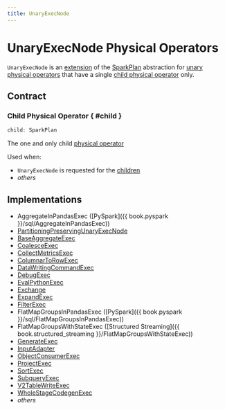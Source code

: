 ```yaml
---
title: UnaryExecNode
---
```


# UnaryExecNode Physical Operators

`UnaryExecNode` is an [extension](#contract) of the [SparkPlan](SparkPlan.md) abstraction for [unary physical operators](#implementations) that have a single [child physical operator](#child) only.

## Contract

### Child Physical Operator { #child }

```scala
child: SparkPlan
```

The one and only child [physical operator](SparkPlan.md)

Used when:

* `UnaryExecNode` is requested for the [children](../catalyst/TreeNode.md#children)
* _others_

## Implementations

* AggregateInPandasExec ([PySpark]({{ book.pyspark }}/sql/AggregateInPandasExec))
* [PartitioningPreservingUnaryExecNode](PartitioningPreservingUnaryExecNode.md)
* [BaseAggregateExec](BaseAggregateExec.md)
* [CoalesceExec](CoalesceExec.md)
* [CollectMetricsExec](CollectMetricsExec.md)
* [ColumnarToRowExec](ColumnarToRowExec.md)
* [DataWritingCommandExec](DataWritingCommandExec.md)
* [DebugExec](DebugExec.md)
* [EvalPythonExec](EvalPythonExec.md)
* [Exchange](Exchange.md)
* [ExpandExec](ExpandExec.md)
* [FilterExec](FilterExec.md)
* FlatMapGroupsInPandasExec ([PySpark]({{ book.pyspark }}/sql/FlatMapGroupsInPandasExec))
* FlatMapGroupsWithStateExec ([Structured Streaming]({{ book.structured_streaming }}/FlatMapGroupsWithStateExec))
* [GenerateExec](GenerateExec.md)
* [InputAdapter](InputAdapter.md)
* [ObjectConsumerExec](ObjectConsumerExec.md)
* [ProjectExec](ProjectExec.md)
* [SortExec](SortExec.md)
* [SubqueryExec](SubqueryExec.md)
* [V2TableWriteExec](V2TableWriteExec.md)
* [WholeStageCodegenExec](WholeStageCodegenExec.md)
* _others_
